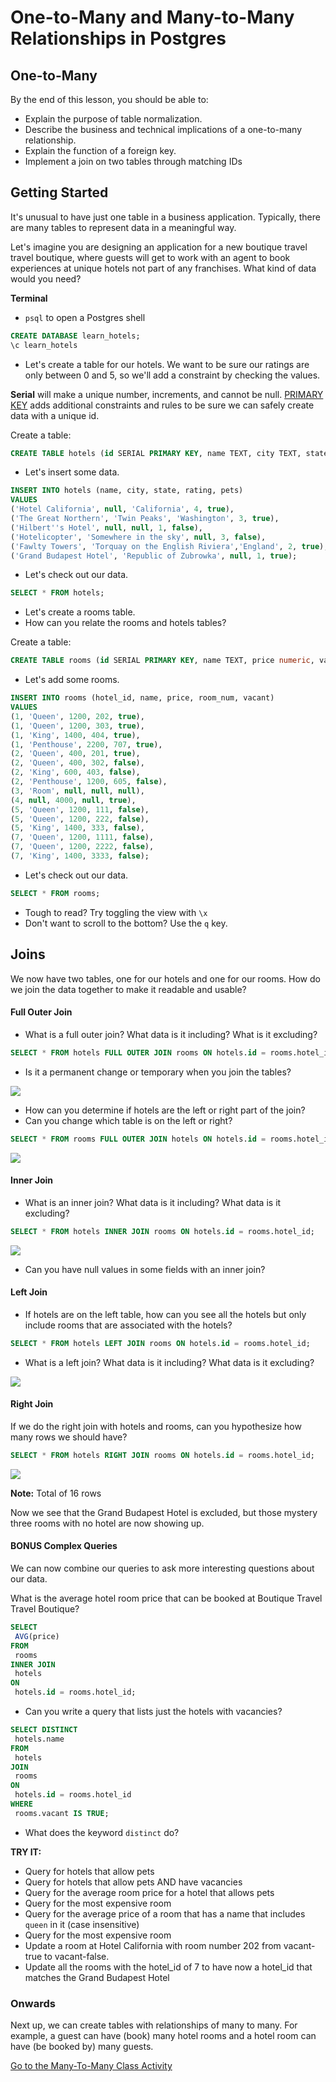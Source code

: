 # One-to-Many and Many-to-Many Relationships in Postgres

## One-to-Many

By the end of this lesson, you should be able to:

- Explain the purpose of table normalization.
- Describe the business and technical implications of a one-to-many relationship.
- Explain the function of a foreign key.
- Implement a join on two tables through matching IDs

## Getting Started

It's unusual to have just one table in a business application. Typically, there are many tables to represent data in a meaningful way.

Let's imagine you are designing an application for a new boutique travel travel boutique, where guests will get to work with an agent to book experiences at unique hotels not part of any franchises. What kind of data would you need?

**Terminal**

- `psql` to open a Postgres shell

```SQL
CREATE DATABASE learn_hotels;
\c learn_hotels
```

- Let's create a table for our hotels. We want to be sure our ratings are only between 0 and 5, so we'll add a constraint by checking the values.

**Serial** will make a unique number, increments, and cannot be null. [PRIMARY KEY](https://www.postgresql.org/docs/current/sql-createtable.html) adds additional constraints and rules to be sure we can safely create data with a unique id.

Create a table:

```SQL
CREATE TABLE hotels (id SERIAL PRIMARY KEY, name TEXT, city TEXT, state TEXT, pets BOOLEAN, rating numeric DEFAULT 5, CHECK (rating >= 0 AND rating <= 5));
```

- Let's insert some data.

```SQL
INSERT INTO hotels (name, city, state, rating, pets)
VALUES
('Hotel California', null, 'California', 4, true),
('The Great Northern', 'Twin Peaks', 'Washington', 3, true),
('Hilbert''s Hotel', null, null, 1, false),
('Hotelicopter', 'Somewhere in the sky', null, 3, false),
('Fawlty Towers', 'Torquay on the English Riviera','England', 2, true),
('Grand Budapest Hotel', 'Republic of Zubrowka', null, 1, true);
```

- Let's check out our data.

```SQL
SELECT * FROM hotels;
```

- Let's create a rooms table.
- How can you relate the rooms and hotels tables?

Create a table:

```SQL
CREATE TABLE rooms (id SERIAL PRIMARY KEY, name TEXT, price numeric, vacant BOOLEAN, room_num INT, hotel_id INT);
```

- Let's add some rooms.

```SQL
INSERT INTO rooms (hotel_id, name, price, room_num, vacant)
VALUES
(1, 'Queen', 1200, 202, true),
(1, 'Queen', 1200, 303, true),
(1, 'King', 1400, 404, true),
(1, 'Penthouse', 2200, 707, true),
(2, 'Queen', 400, 201, true),
(2, 'Queen', 400, 302, false),
(2, 'King', 600, 403, false),
(2, 'Penthouse', 1200, 605, false),
(3, 'Room', null, null, null),
(4, null, 4000, null, true),
(5, 'Queen', 1200, 111, false),
(5, 'Queen', 1200, 222, false),
(5, 'King', 1400, 333, false),
(7, 'Queen', 1200, 1111, false),
(7, 'Queen', 1200, 2222, false),
(7, 'King', 1400, 3333, false);
```

- Let's check out our data.

```SQL
SELECT * FROM rooms;
```

- Tough to read? Try toggling the view with `\x`
- Don't want to scroll to the bottom? Use the `q` key.

## Joins

We now have two tables, one for our hotels and one for our rooms. How do we join the data together to make it readable and usable?

#### Full Outer Join

- What is a full outer join? What data is it including? What is it excluding?

```SQL
SELECT * FROM hotels FULL OUTER JOIN rooms ON hotels.id = rooms.hotel_id;
```

- Is it a permanent change or temporary when you join the tables?

![](../assets/full-hotel-room.png)

- How can you determine if hotels are the left or right part of the join?
- Can you change which table is on the left or right?

```SQL
SELECT * FROM rooms FULL OUTER JOIN hotels ON hotels.id = rooms.hotel_id;
```

![](../assets/full-room-hotel.png)

#### Inner Join

- What is an inner join? What data is it including? What data is it excluding?

```SQL
SELECT * FROM hotels INNER JOIN rooms ON hotels.id = rooms.hotel_id;
```

![](../assets/inner-hotel-room.png)

- Can you have null values in some fields with an inner join?

#### Left Join

- If hotels are on the left table, how can you see all the hotels but only include rooms that are associated with the hotels?

```SQL
SELECT * FROM hotels LEFT JOIN rooms ON hotels.id = rooms.hotel_id;
```

- What is a left join? What data is it including? What data is it excluding?

![](../assets/left-hotel-room.png)

#### Right Join

If we do the right join with hotels and rooms, can you hypothesize how many rows we should have?

```SQL
SELECT * FROM hotels RIGHT JOIN rooms ON hotels.id = rooms.hotel_id;
```

![](../assets/right-hotel-room.png)

**Note:** Total of 16 rows

Now we see that the Grand Budapest Hotel is excluded, but those mystery three rooms with no hotel are now showing up.

#### BONUS Complex Queries

We can now combine our queries to ask more interesting questions about our data.

What is the average hotel room price that can be booked at Boutique Travel Travel Boutique?

```SQL
SELECT
 AVG(price)
FROM
 rooms
INNER JOIN
 hotels
ON
 hotels.id = rooms.hotel_id;
```

- Can you write a query that lists just the hotels with vacancies?

```SQL
SELECT DISTINCT
 hotels.name
FROM
 hotels
JOIN
 rooms
ON
 hotels.id = rooms.hotel_id
WHERE
 rooms.vacant IS TRUE;
```

- What does the keyword `distinct` do?

**TRY IT:**

- Query for hotels that allow pets
- Query for hotels that allow pets AND have vacancies
- Query for the average room price for a hotel that allows pets
- Query for the most expensive room
- Query for the average price of a room that has a name that includes `queen` in it (case insensitive)
- Query for the most expensive room
- Update a room at Hotel California with room number 202 from vacant-true to vacant-false.
- Update all the rooms with the hotel_id of 7 to have now a hotel_id that matches the Grand Budapest Hotel

### Onwards

Next up, we can create tables with relationships of many to many. For example, a guest can have (book) many hotel rooms and a hotel room can have (be booked by) many guests.

[Go to the Many-To-Many Class Activity](README2.md)
